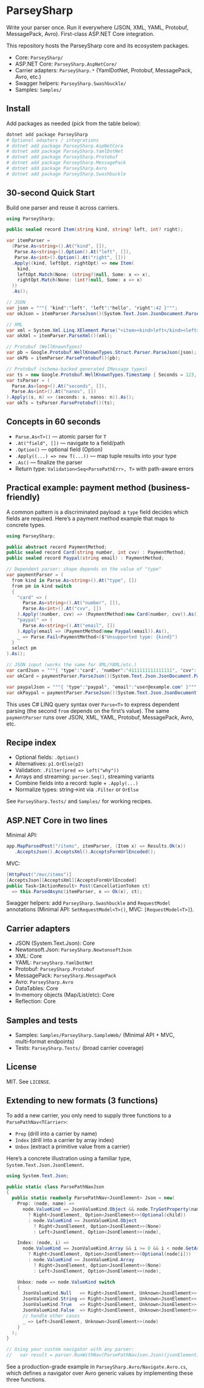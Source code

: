 # ParseySharp

Write your parser once. Run it everywhere (JSON, XML, YAML, Protobuf, MessagePack, Avro). First-class ASP.NET Core integration.

This repository hosts the ParseySharp core and its ecosystem packages.

- Core: `ParseySharp/`
- ASP.NET Core: `ParseySharp.AspNetCore/`
- Carrier adapters: `ParseySharp.*` (YamlDotNet, Protobuf, MessagePack, Avro, etc.)
- Swagger helpers: `ParseySharp.Swashbuckle/`
- Samples: `Samples/`

## Install

Add packages as needed (pick from the table below):

```bash
dotnet add package ParseySharp
# Optional adapters / integrations
# dotnet add package ParseySharp.AspNetCore
# dotnet add package ParseySharp.YamlDotNet
# dotnet add package ParseySharp.Protobuf
# dotnet add package ParseySharp.MessagePack
# dotnet add package ParseySharp.Avro
# dotnet add package ParseySharp.Swashbuckle
```

## 30‑second Quick Start

Build one parser and reuse it across carriers.

```csharp
using ParseySharp;

public sealed record Item(string kind, string? left, int? right);

var itemParser =
  (Parse.As<string>().At("kind", []),
   Parse.As<string>().Option().At("left", []),
   Parse.As<int>().Option().At("right", []))
  .Apply((kind, leftOpt, rightOpt) => new Item(
    kind,
    leftOpt.Match(None: (string?)null, Some: x => x),
    rightOpt.Match(None: (int?)null, Some: x => x)
  ))
  .As();

// JSON
var json = """{ "kind":"left", "left":"hello", "right":42 }""";
var okJson = itemParser.ParseJson()(System.Text.Json.JsonDocument.Parse(json).RootElement);

// XML
var xml = System.Xml.Linq.XElement.Parse("<item><kind>left</kind><left>hello</left><right>42</right></item>");
var okXml = itemParser.ParseXml()(xml);

// Protobuf (WellKnownTypes)
var pb = Google.Protobuf.WellKnownTypes.Struct.Parser.ParseJson(json);
var okPb = itemParser.ParseProtobuf()(pb);

// Protobuf (schema-backed generated IMessage types)
var ts = new Google.Protobuf.WellKnownTypes.Timestamp { Seconds = 123, Nanos = 456 };
var tsParser = (
  Parse.As<long>().At("seconds", []),
  Parse.As<int>().At("nanos", [])
).Apply((s, n) => (seconds: s, nanos: n)).As();
var okTs = tsParser.ParseProtobuf()(ts);
```

## Concepts in 60 seconds

- `Parse.As<T>()` — atomic parser for `T`
- `.At("field", [])` — navigate to a field/path
- `.Option()` — optional field (Option<T>)
- `.Apply((...) => new T(...))` — map tuple results into your type
- `.As()` — finalize the parser
- Return type: `Validation<Seq<ParsePathErr>, T>` with path-aware errors

## Practical example: payment method (business-friendly)

A common pattern is a discriminated payload: a `type` field decides which fields are required. Here’s a payment method example that maps to concrete types.

```csharp
using ParseySharp;

public abstract record PaymentMethod;
public sealed record Card(string number, int cvv) : PaymentMethod;
public sealed record Paypal(string email) : PaymentMethod;

// Dependent parser: shape depends on the value of "type"
var paymentParser = (
  from kind in Parse.As<string>().At("type", [])
  from pm in kind switch
  {
    "card" => (
      Parse.As<string>().At("number", []),
      Parse.As<int>().At("cvv", [])
    ).Apply((number, cvv) => (PaymentMethod)new Card(number, cvv)).As(),
    "paypal" => (
      Parse.As<string>().At("email", [])
    ).Apply(email => (PaymentMethod)new Paypal(email)).As(),
    _ => Parse.Fail<PaymentMethod>($"Unsupported type: {kind}")
  }
  select pm
).As();

// JSON input (works the same for XML/YAML/etc.)
var cardJson = """{ "type":"card", "number":"4111111111111111", "cvv": 123 }""";
var okCard = paymentParser.ParseJson()(System.Text.Json.JsonDocument.Parse(cardJson).RootElement);

var paypalJson = """{ "type":"paypal", "email":"user@example.com" }""";
var okPaypal = paymentParser.ParseJson()(System.Text.Json.JsonDocument.Parse(paypalJson).RootElement);
```

This uses C# LINQ query syntax over `Parse<T>` to express dependent parsing (the second `from` depends on the first’s value). The same `paymentParser` runs over JSON, XML, YAML, Protobuf, MessagePack, Avro, etc.

## Recipe index

- Optional fields: `.Option()`
- Alternatives: `p1.OrElse(p2)`
- Validation: `.Filter(pred => Left("why"))`
- Arrays and streaming: `parser.Seq()`, streaming variants
- Combine fields into a record: tuple + `.Apply(...)`
- Normalize types: string→int via `.Filter` or `OrElse`

See `ParseySharp.Tests/` and `Samples/` for working recipes.

## ASP.NET Core in two lines

Minimal API:

```csharp
app.MapParsedPost("/items", itemParser, (Item x) => Results.Ok(x))
   .AcceptsJson().AcceptsXml().AcceptsFormUrlEncoded();
```

MVC:

```csharp
[HttpPost("/mvc/items")]
[AcceptsJson][AcceptsXml][AcceptsFormUrlEncoded]
public Task<IActionResult> Post(CancellationToken ct)
  => this.ParsedAsync(itemParser, x => Ok(x), ct);
```

Swagger helpers: add `ParseySharp.Swashbuckle` and `RequestModel` annotations (Minimal API: `SetRequestModel<T>()`, MVC: `[RequestModel<T>]`).

## Carrier adapters

- JSON (System.Text.Json): Core
- Newtonsoft.Json: `ParseySharp.NewtonsoftJson`
- XML: Core
- YAML: `ParseySharp.YamlDotNet`
- Protobuf: `ParseySharp.Protobuf`
- MessagePack: `ParseySharp.MessagePack`
- Avro: `ParseySharp.Avro`
- DataTables: Core
- In‑memory objects (Map/List/etc): Core
- Reflection: Core

## Samples and tests

- Samples: `Samples/ParseySharp.SampleWeb/` (Minimal API + MVC, multi‑format endpoints)
- Tests: `ParseySharp.Tests/` (broad carrier coverage)

## License

MIT. See `LICENSE`.

## Extending to new formats (3 functions)

To add a new carrier, you only need to supply three functions to a `ParsePathNav<TCarrier>`:

- `Prop` (drill into a carrier by name)
- `Index` (drill into a carrier by array index)
- `Unbox` (extract a primitive value from a carrier)

Here’s a concrete illustration using a familiar type, `System.Text.Json.JsonElement`.

```csharp
using System.Text.Json;

public static class ParsePathNavJson
{
  public static readonly ParsePathNav<JsonElement> Json = new(
    Prop: (node, name) =>
      node.ValueKind == JsonValueKind.Object && node.TryGetProperty(name, out var child)
        ? Right<JsonElement, Option<JsonElement>>(Optional(child))
        : node.ValueKind == JsonValueKind.Object
          ? Right<JsonElement, Option<JsonElement>>(None)
          : Left<JsonElement, Option<JsonElement>>(node),

    Index: (node, i) =>
      node.ValueKind == JsonValueKind.Array && i >= 0 && i < node.GetArrayLength()
        ? Right<JsonElement, Option<JsonElement>>(Optional(node[i]))
        : node.ValueKind == JsonValueKind.Array
          ? Right<JsonElement, Option<JsonElement>>(None)
          : Left<JsonElement, Option<JsonElement>>(node),

    Unbox: node => node.ValueKind switch
    {
      JsonValueKind.Null   => Right<JsonElement, Unknown<JsonElement>>(new Unknown<JsonElement>.None()),
      JsonValueKind.String => Right<JsonElement, Unknown<JsonElement>>(Unknown.New<JsonElement>(node.GetString()!)),
      JsonValueKind.True   => Right<JsonElement, Unknown<JsonElement>>(Unknown.New<JsonElement>(true)),
      JsonValueKind.False  => Right<JsonElement, Unknown<JsonElement>>(Unknown.New<JsonElement>(false)),
      // handle other cases
      _ => Left<JsonElement, Unknown<JsonElement>>(node)
    }
  );
}

// Using your custom navigator with any parser:
//   var result = parser.RunWithNav(ParsePathNavJson.Json)(jsonElement);
```

See a production-grade example in `ParseySharp.Avro/Navigate.Avro.cs`, which defines a navigator over Avro generic values by implementing these three functions.

